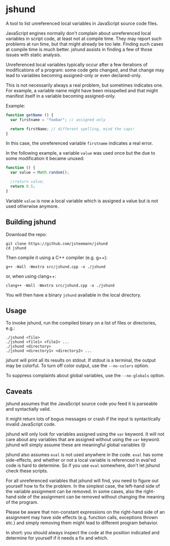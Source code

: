 jshund
======
A tool to list unreferenced local variables in JavaScript source code files.

JavaScript engines normally don't complain about unreferenced local variables 
in script code, at least not at compile time. They may report such problems at
run time, but that might already be too late. Finding such cases at compile
time is much better. jshund assists in finding a few of those issues with
static analysis.

Unreferenced local variables typically occur after a few iterations of 
modifications of a program: some code gets changed, and that change may lead
to variables becoming assigned-only or even declared-only. 

This is not necessarily always a real problem, but sometimes indicates one. 
For example, a variable name might have been misspelled and that might manifest 
itself in a variable becoming assigned-only.

Example:
```javascript
function getName () {
  var firstname = "foobar"; // assigned only

  return firstName; // different spelling, mind the caps!
}
```

In this case, the unreferenced variable `firstname` indicates a real error.

In the following example, a variable `value` was used once but the due to some
modification it became unused:

```javascript
function () {
  var value = Math.random();

  //return value;
  return 0.5;
}
```

Variable `value` is now a local variable which is assigned a value but is not 
used otherwise anymore. 
    
Building jshund
---------------
Download the repo:

    git clone https://github.com/jsteemann/jshund
    cd jshund 

Then compile it using a C++ compiler (e.g. g++):

    g++ -Wall -Wextra src/jshund.cpp -o ./jshund

or, when using clang++:

    clang++ -Wall -Wextra src/jshund.cpp -o ./jshund

You will then have a binary `jshund` available in the local directory.

Usage
-----
To invoke jshund, run the compiled binary on a list of files or directories, 
e.g.:

    ./jshund <file>
    ./jshund <file1> <file2> ...
    ./jshund <directory>
    ./jshund <directory1> <directory2> ...

jshunt will print all its results on stdout. If stdout is a terminal, the 
output may be colorful. To turn off color output, use the `--no-colors` option.

To suppress complaints about global variables, use the `--no-globals` option.

Caveats
-------
jshund assumes that the JavaScript source code you feed it is parseable and 
syntactially valid. 

It might return lots of bogus messages or crash if the input is syntactically 
invalid JavaScript code.

jshund will only look for variables assigned using the `var` keyword. It will
not care about any variables that are assigned without using the `var` keyword.
jshund will simply assume these are meaningful global variables :cry:

jshund also assumes `eval` is not used anywhere in the code. `eval` has some
side-effects, and whether or not a local variable is referenced in eval'ed
code is hard to determine. So if you use `eval` somewhere, don't let jshund
check these scripts.

For all unreferenced variables that jshund will find, you need to figure out
yourself how to fix the problem. In the simplest case, the left-hand side of 
the variable assignment can be removed. In some cases, also the right-hand
side of the assignment can be removed without changing the meaning of the
program.

Please be aware that non-constant expressions on the right-hand side of an 
assignment may have side effects (e.g. function calls, exceptions thrown etc.) 
and simply removing them might lead to different program behavior.

In short: you should always inspect the code at the position indicated and 
determine for yourself if it needs a fix and which.
